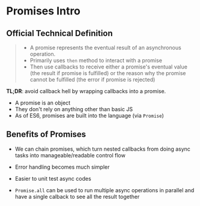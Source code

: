 # Promises Intro

## Official Technical Definition

> * A promise represents the eventual result of an asynchronous operation. 
>  * Primarily uses `then` method to interact with a promise
> * Then use callbacks to receive either a promise's eventual value (the result if promise is fulfilled) or the reason why the promise cannot be fulfilled (the error if promise is rejected)

**TL;DR**: avoid callback hell by wrapping callbacks into a promise.

* A promise is an object
* They don't rely on anything other than basic JS
* As of ES6, promises are built into the language (via `Promise`)


## Benefits of Promises
* We can chain promises, which turn nested callbacks from doing async tasks into manageable/readable control flow

* Error handling becomes much simpler

* Easier to unit test async codes

* `Promise.all` can be used to run multiple async operations in parallel and have a single calback to see all the result together